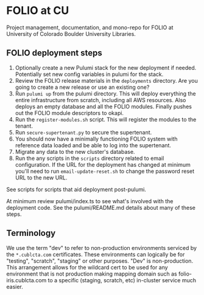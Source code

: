 # FOLIO at CU

Project management, documentation, and mono-repo for FOLIO at University of Colorado Boulder University Libraries.

## FOLIO deployment steps
1. Optionally create a new Pulumi stack for the new deployment if needed. Potentially set new config variables in pulumi for the stack.
1. Review the FOLIO release materials in the `deployments` directory. Are you going to create a new release or use an existing one?
1. Run `pulumi up` from the pulumi directory. This will deploy everything the entire infrastructure from scratch, including all AWS resources. Also deploys an empty database and all the FOLIO modules. Finally pushes out the FOLIO module descriptors to okapi.
1. Run the `register-modules.sh` script. This will register the modules to the tenant.
1. Run `secure-supertenant.py` to secure the supertenant.
1. You should now have a minimally functioning FOLIO system with reference data loaded and be able to log into the supertenant.
1. Migrate any data to the new cluster's database.
1. Run the any scripts in the `scripts` directory related to email configuration. If the URL for the deployment has changed at minimum you'll need to run `email-update-reset.sh` to change the password reset URL to the new URL.

See scripts for scripts that aid deployment post-pulumi.

At minimum review pulumi/index.ts to see what's involved with the deployment code. See the pulumi/README.md details about many of these steps.

## Terminology
We use the term "dev" to refer to non-production environments serviced by the `*.cublcta.com` certificates. These environments can logically be for "testing", "scratch", "staging" or other purposes. "Dev" is non-production. This arrangement allows for the wildcard cert to be used for any environment that is not production making mapping domain such as folio-iris.cublcta.com to a specific (staging, scratch, etc) in-cluster service much easier.
